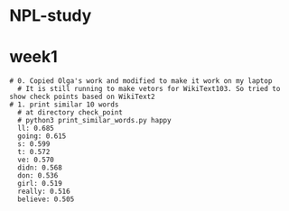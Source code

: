 # NPL-study

  # week1 
    # 0. Copied Olga's work and modified to make it work on my laptop 
      # It is still running to make vetors for WikiText103. So tried to show check points based on WikiText2 
    # 1. print similar 10 words 
      # at directory check_point
      # python3 print_similar_words.py happy 
      ll: 0.685
      going: 0.615
      s: 0.599 
      t: 0.572
      ve: 0.570
      didn: 0.568
      don: 0.536
      girl: 0.519
      really: 0.516
      believe: 0.505
